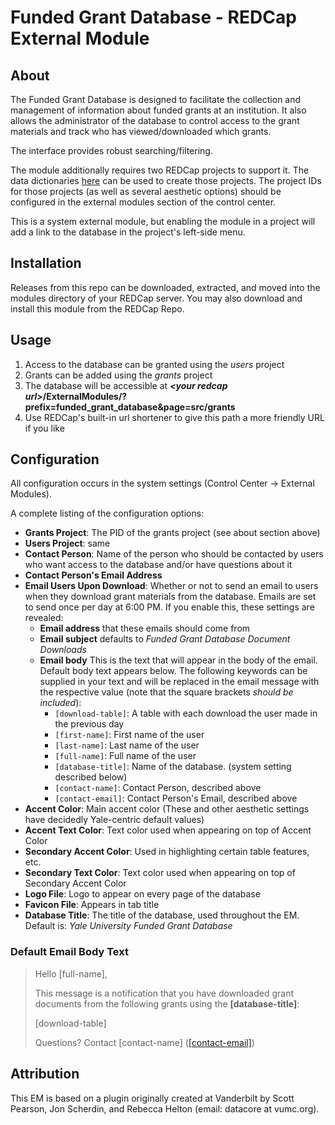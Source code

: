 # Funded Grant Database - REDCap External Module

## About

The Funded Grant Database is designed to facilitate the collection and management of information about funded grants at an institution. It also allows the administrator of the database to control access to the grant materials and track who has viewed/downloaded which grants.

The interface provides robust searching/filtering.

The module additionally requires two REDCap projects to support it. The data dictionaries [here](https://github.com/AndrewPoppe/funded_grant_database/tree/main/data_dictionary) can be used to create those projects. The project IDs for those projects (as well as several aesthetic options) should be configured in the external modules section of the control center.

This is a system external module, but enabling the module in a project will add a link to the database in the project's left-side menu.

## Installation

Releases from this repo can be downloaded, extracted, and moved into the modules directory of your REDCap server. You may also download and install this module from the REDCap Repo.

## Usage

1. Access to the database can be granted using the *users* project 
1. Grants can be added using the *grants* project
1. The database will be accessible at ***\<your redcap url\>*/ExternalModules/?prefix=funded_grant_database&page=src/grants**
1. Use REDCap's built-in url shortener to give this path a more friendly URL if you like

## Configuration

All configuration occurs in the system settings (Control Center -> External Modules). 

A complete listing of the configuration options:

* **Grants Project**: The PID of the grants project (see about section above)
* **Users Project**: same
* **Contact Person**: Name of the person who should be contacted by users who want access to the database and/or have questions about it
* **Contact Person's Email Address**
* **Email Users Upon Download**: Whether or not to send an email to users when they download grant materials from the database. Emails are set to send once per day at 6:00 PM. If you enable this, these settings are revealed:
    * **Email address** that these emails should come from
    * **Email subject** defaults to *Funded Grant Database Document Downloads*
    * **Email body** This is the text that will appear in the body of the email. Default body text appears below. The following keywords can be supplied in your text and will be replaced in the email message with the respective value (note that the square brackets *should be included*):
        * `[download-table]`: A table with each download the user made in the previous day
        * `[first-name]`: First name of the user
        * `[last-name]`: Last name of the user
        * `[full-name]`: Full name of the user
        * `[database-title]`: Name of the database. (system setting described below)
        * `[contact-name]`: Contact Person, described above
        * `[contact-email]`: Contact Person's Email, described above
* **Accent Color**: Main accent color (These and other aesthetic settings have decidedly Yale-centric default values)
* **Accent Text Color**: Text color used when appearing on top of Accent Color
* **Secondary Accent Color**: Used in highlighting certain table features, etc.
* **Secondary Text Color**: Text color used when appearing on top of Secondary Accent Color
* **Logo File**: Logo to appear on every page of the database
* **Favicon File**: Appears in tab title
* **Database Title**: The title of the database, used throughout the EM. Default is: *Yale University Funded Grant Database*

### Default Email Body Text

>Hello \[full-name\],  
>
>This message is a notification that you have downloaded grant documents from the following grants using the **\[database-title\]**:  
>
>\[download-table\]  
>
>Questions? Contact \[contact-name\] ([\[contact-email\]]("mailto:\[contact-email\]"))

## Attribution

This EM is based on a plugin originally created at Vanderbilt by Scott Pearson, Jon Scherdin, and Rebecca Helton (email: datacore at vumc.org). 